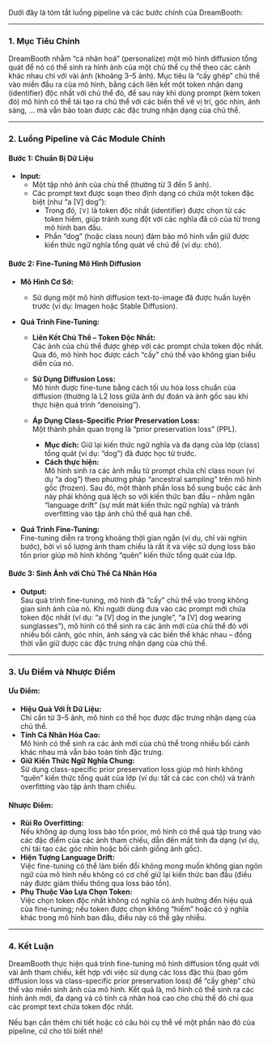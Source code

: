 Dưới đây là tóm tắt luồng pipeline và các bước chính của DreamBooth:

---

### 1. Mục Tiêu Chính

DreamBooth nhằm “cá nhân hoá” (personalize) một mô hình diffusion tổng quát để nó có thể sinh ra hình ảnh của một chủ thể cụ thể theo các cảnh khác nhau chỉ với vài ảnh (khoảng 3–5 ảnh). Mục tiêu là “cấy ghép” chủ thể vào miền đầu ra của mô hình, bằng cách liên kết một token nhận dạng (identifier) độc nhất với chủ thể đó, để sau này khi dùng prompt (kèm token đó) mô hình có thể tái tạo ra chủ thể với các biến thể về vị trí, góc nhìn, ánh sáng, … mà vẫn bảo toàn được các đặc trưng nhận dạng của chủ thể.

---

### 2. Luồng Pipeline và Các Module Chính

#### **Bước 1: Chuẩn Bị Dữ Liệu**

- **Input:**
  - Một tập nhỏ ảnh của chủ thể (thường từ 3 đến 5 ảnh).
  - Các prompt text được soạn theo định dạng có chứa một token đặc biệt (như “a [V] dog”):  
    - Trong đó, `[V]` là token độc nhất (identifier) được chọn từ các token hiếm, giúp tránh xung đột với các nghĩa đã có của từ trong mô hình ban đầu.
    - Phần “dog” (hoặc class noun) đảm bảo mô hình vẫn giữ được kiến thức ngữ nghĩa tổng quát về chủ đề (ví dụ: chó).

#### **Bước 2: Fine-Tuning Mô Hình Diffusion**

- **Mô Hình Cơ Sở:**
  - Sử dụng một mô hình diffusion text-to-image đã được huấn luyện trước (ví dụ: Imagen hoặc Stable Diffusion).

- **Quá Trình Fine-Tuning:**
  - **Liên Kết Chủ Thể – Token Độc Nhất:**  
    Các ảnh của chủ thể được ghép với các prompt chứa token độc nhất. Qua đó, mô hình học được cách “cấy” chủ thể vào không gian biểu diễn của nó.
  
  - **Sử Dụng Diffusion Loss:**  
    Mô hình được fine-tune bằng cách tối ưu hóa loss chuẩn của diffusion (thường là L2 loss giữa ảnh dự đoán và ảnh gốc sau khi thực hiện quá trình “denoising”).
  
  - **Áp Dụng Class-Specific Prior Preservation Loss:**  
    Một thành phần quan trọng là “prior preservation loss” (PPL).  
    - **Mục đích:** Giữ lại kiến thức ngữ nghĩa và đa dạng của lớp (class) tổng quát (ví dụ: “dog”) đã được học từ trước.  
    - **Cách thực hiện:**  
      Mô hình sinh ra các ảnh mẫu từ prompt chứa chỉ class noun (ví dụ “a dog”) theo phương pháp “ancestral sampling” trên mô hình gốc (frozen). Sau đó, một thành phần loss bổ sung buộc các ảnh này phải không quá lệch so với kiến thức ban đầu – nhằm ngăn “language drift” (sự mất mát kiến thức ngữ nghĩa) và tránh overfitting vào tập ảnh chủ thể quá hạn chế.
  
- **Quá Trình Fine-Tuning:**  
  Fine-tuning diễn ra trong khoảng thời gian ngắn (ví dụ, chỉ vài nghìn bước), bởi vì số lượng ảnh tham chiếu là rất ít và việc sử dụng loss bảo tồn prior giúp mô hình không “quên” kiến thức tổng quát của lớp.

#### **Bước 3: Sinh Ảnh với Chủ Thể Cá Nhân Hóa**

- **Output:**  
  Sau quá trình fine-tuning, mô hình đã “cấy” chủ thể vào trong không gian sinh ảnh của nó. Khi người dùng đưa vào các prompt mới chứa token độc nhất (ví dụ: “a [V] dog in the jungle”, “a [V] dog wearing sunglasses”), mô hình có thể sinh ra các ảnh mới của chủ thể đó với nhiều bối cảnh, góc nhìn, ánh sáng và các biến thể khác nhau – đồng thời vẫn giữ được các đặc trưng nhận dạng của chủ thể.

---

### 3. Ưu Điểm và Nhược Điểm

#### **Ưu Điểm:**
- **Hiệu Quả Với Ít Dữ Liệu:**  
  Chỉ cần từ 3–5 ảnh, mô hình có thể học được đặc trưng nhận dạng của chủ thể.
- **Tính Cá Nhân Hóa Cao:**  
  Mô hình có thể sinh ra các ảnh mới của chủ thể trong nhiều bối cảnh khác nhau mà vẫn bảo toàn tính đặc trưng.
- **Giữ Kiến Thức Ngữ Nghĩa Chung:**  
  Sử dụng class-specific prior preservation loss giúp mô hình không “quên” kiến thức tổng quát của lớp (ví dụ: tất cả các con chó) và tránh overfitting vào tập ảnh tham chiếu.

#### **Nhược Điểm:**
- **Rủi Ro Overfitting:**  
  Nếu không áp dụng loss bảo tồn prior, mô hình có thể quá tập trung vào các đặc điểm của các ảnh tham chiếu, dẫn đến mất tính đa dạng (ví dụ, chỉ tái tạo các góc nhìn hoặc bối cảnh giống ảnh gốc).
- **Hiện Tượng Language Drift:**  
  Việc fine-tuning có thể làm biến đổi không mong muốn không gian ngôn ngữ của mô hình nếu không có cơ chế giữ lại kiến thức ban đầu (điều này được giảm thiểu thông qua loss bảo tồn).
- **Phụ Thuộc Vào Lựa Chọn Token:**  
  Việc chọn token độc nhất không có nghĩa có ảnh hưởng đến hiệu quả của fine-tuning; nếu token được chọn không “hiếm” hoặc có ý nghĩa khác trong mô hình ban đầu, điều này có thể gây nhiễu.

---

### 4. Kết Luận

DreamBooth thực hiện quá trình fine-tuning mô hình diffusion tổng quát với vài ảnh tham chiếu, kết hợp với việc sử dụng các loss đặc thù (bao gồm diffusion loss và class-specific prior preservation loss) để “cấy ghép” chủ thể vào miền sinh ảnh của mô hình. Kết quả là, mô hình có thể sinh ra các hình ảnh mới, đa dạng và có tính cá nhân hoá cao cho chủ thể đó chỉ qua các prompt text chứa token độc nhất.

Nếu bạn cần thêm chi tiết hoặc có câu hỏi cụ thể về một phần nào đó của pipeline, cứ cho tôi biết nhé!